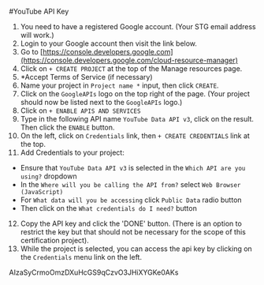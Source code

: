 #YouTube API Key

1. You need to have a registered Google account. (Your STG email address will work.)
2. Login to your Google account then visit the link below.
3. Go to [https://console.developers.google.com](https://console.developers.google.com/cloud-resource-manager)
4. Click on `+ CREATE PROJECT` at the top of the Manage resources page.
5. \*Accept Terms of Service (if necessary)
6. Name your project in `Project name *` input, then click `CREATE`.
7. Click on the `GoogleAPIs` logo on the top right of the page. (Your project should now be listed next to the `GoogleAPIs` logo.)
8. Click on `+ ENABLE APIS AND SERVICES`
9. Type in the following API name `YouTube Data API v3`, click on the result. Then click the `ENABLE` button.
10. On the left, click on `Credentials` link, then `+ CREATE CREDENTIALS` link at the top.
11. Add Credentials to your project:

- Ensure that `YouTube Data API v3` is selected in the `Which API are you using?` dropdown
- In the `Where will you be calling the API from?` select `Web Browser (JavaScript)`
- For `What data will you be accessing` click `Public Data` radio button
- Then click on the `What credentials do I need?` button

12. Copy the API key and click the 'DONE' button. (There is an option to restrict the key but that should not be necessary for the scope of this certification project).
13. While the project is selected, you can access the api key by clicking on the `Credentials` menu link on the left.

AIzaSyCrmoOmzDXuHcGS9qCzvO3JHiXYGKe0AKs
